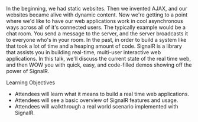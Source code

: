 In the beginning, we had static websites.  Then we invented AJAX, and our websites became alive with dynamic content.  Now we're getting to a point where we'd like to have our web applications work in cool asynchronous ways across all of it's connected users.  The typically example would be a chat room.  You send a message to the server, and the server broadcasts it to everyone who's in your room.  In the past, in order to build a system like that took a lot of time and a heaping amount of code. SignalR is a library that assists you in building real-time, multi-user interactive web applications.  In this talk, we'll discuss the current state of the real time web, and then WOW you with quick, easy, and code-filled demos showing off the power of SignalR.

Learning Objectives
- Attendees will learn what it means to build a real time web applications.
- Attendees will see a basic overview of SignalR features and usage.
- Attendees will walkthrough a real world scenario implemented with SignalR.
